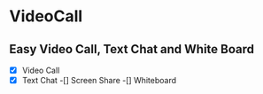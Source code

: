 # VideoCall
## Easy Video Call, Text Chat and White Board

-[x]  Video Call
-[x]  Text Chat
-[] Screen Share
-[] Whiteboard
